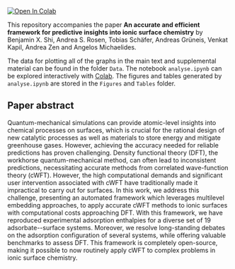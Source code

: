 <a target="_blank" href="https://colab.research.google.com/github/benshi97/Data_autoSKZCAM/blob/master/analyse.ipynb">
  <img src="https://colab.research.google.com/assets/colab-badge.svg" alt="Open In Colab"/>
</a>

This repository accompanies the paper **An accurate and efficient framework for predictive insights into ionic surface chemistry** by Benjamin X. Shi, Andrea S. Rosen, Tobias Schäfer, Andreas Grüneis, Venkat Kapil, Andrea Zen and Angelos Michaelides.

The data for plotting all of the graphs in the main text and supplemental material can be found in the folder `Data`. The notebook `analyse.ipynb` can be explored interactively with [Colab](https://colab.research.google.com/github/benshi97/Data_autoSKZCAM/blob/master/analyse.ipynb). The figures and tables generated by `analyse.ipynb` are stored in the `Figures` and `Tables` folder.


## Paper abstract

Quantum-mechanical simulations can provide atomic-level insights into chemical processes on surfaces, which is crucial for the rational design of new catalytic processes as well as materials to store energy and mitigate greenhouse gases.
However, achieving the accuracy needed for reliable predictions has proven challenging.
Density functional theory (DFT), the workhorse quantum-mechanical method, can often lead to inconsistent predictions, necessitating accurate methods from correlated wave-function theory (cWFT).
However, the high computational demands and significant user intervention associated with cWFT have traditionally made it impractical to carry out for surfaces.
In this work, we address this challenge, presenting an automated framework which leverages multilevel embedding approaches, to apply accurate cWFT methods to ionic surfaces with computational costs approaching DFT.
With this framework, we have reproduced experimental adsorption enthalpies for a diverse set of 19 adsorbate--surface systems.
Moreover, we resolve long-standing debates on the adsorption configuration of several systems, while offering valuable benchmarks to assess DFT.
This framework is completely open-source, making it possible to now routinely apply cWFT to complex problems in ionic surface chemistry.
